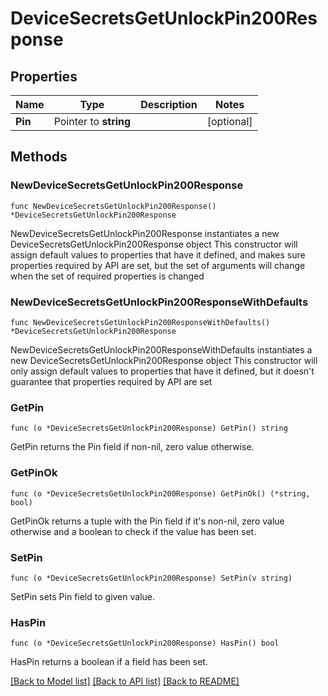# DeviceSecretsGetUnlockPin200Response

## Properties

Name | Type | Description | Notes
------------ | ------------- | ------------- | -------------
**Pin** | Pointer to **string** |  | [optional] 

## Methods

### NewDeviceSecretsGetUnlockPin200Response

`func NewDeviceSecretsGetUnlockPin200Response() *DeviceSecretsGetUnlockPin200Response`

NewDeviceSecretsGetUnlockPin200Response instantiates a new DeviceSecretsGetUnlockPin200Response object
This constructor will assign default values to properties that have it defined,
and makes sure properties required by API are set, but the set of arguments
will change when the set of required properties is changed

### NewDeviceSecretsGetUnlockPin200ResponseWithDefaults

`func NewDeviceSecretsGetUnlockPin200ResponseWithDefaults() *DeviceSecretsGetUnlockPin200Response`

NewDeviceSecretsGetUnlockPin200ResponseWithDefaults instantiates a new DeviceSecretsGetUnlockPin200Response object
This constructor will only assign default values to properties that have it defined,
but it doesn't guarantee that properties required by API are set

### GetPin

`func (o *DeviceSecretsGetUnlockPin200Response) GetPin() string`

GetPin returns the Pin field if non-nil, zero value otherwise.

### GetPinOk

`func (o *DeviceSecretsGetUnlockPin200Response) GetPinOk() (*string, bool)`

GetPinOk returns a tuple with the Pin field if it's non-nil, zero value otherwise
and a boolean to check if the value has been set.

### SetPin

`func (o *DeviceSecretsGetUnlockPin200Response) SetPin(v string)`

SetPin sets Pin field to given value.

### HasPin

`func (o *DeviceSecretsGetUnlockPin200Response) HasPin() bool`

HasPin returns a boolean if a field has been set.


[[Back to Model list]](../README.md#documentation-for-models) [[Back to API list]](../README.md#documentation-for-api-endpoints) [[Back to README]](../README.md)


